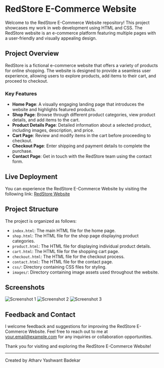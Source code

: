 # RedStore E-Commerce Website

Welcome to the RedStore E-Commerce Website repository! This project showcases my work in web development using HTML and CSS. The RedStore website is an e-commerce platform featuring multiple pages with a user-friendly and visually appealing design.

## Project Overview

RedStore is a fictional e-commerce website that offers a variety of products for online shopping. The website is designed to provide a seamless user experience, allowing users to explore products, add items to their cart, and proceed to checkout.

### Key Features

- **Home Page**: A visually engaging landing page that introduces the website and highlights featured products.
- **Shop Page**: Browse through different product categories, view product details, and add items to the cart.
- **Product Details Page**: Detailed information about a selected product, including images, description, and price.
- **Cart Page**: Review and modify items in the cart before proceeding to checkout.
- **Checkout Page**: Enter shipping and payment details to complete the purchase.
- **Contact Page**: Get in touch with the RedStore team using the contact form.

## Live Deployment

You can experience the RedStore E-Commerce Website by visiting the following link: [RedStore Website](https://atharvbadekar.github.io/Web_development_Internship_task/)

## Project Structure

The project is organized as follows:

- `index.html`: The main HTML file for the home page.
- `shop.html`: The HTML file for the shop page displaying product categories.
- `product.html`: The HTML file for displaying individual product details.
- `cart.html`: The HTML file for the shopping cart page.
- `checkout.html`: The HTML file for the checkout process.
- `contact.html`: The HTML file for the contact page.
- `css/`: Directory containing CSS files for styling.
- `images/`: Directory containing image assets used throughout the website.

## Screenshots

![Screenshot 1](screenshots/screenshot1.png)
![Screenshot 2](screenshots/screenshot2.png)
![Screenshot 3](screenshots/screenshot3.png)

## Feedback and Contact

I welcome feedback and suggestions for improving the RedStore E-Commerce Website. Feel free to reach out to me at your.email@example.com for any inquiries or collaboration opportunities.

Thank you for visiting and exploring the RedStore E-Commerce Website!

---
Created by Atharv Yashwant Badekar
